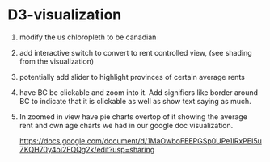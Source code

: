 # D3-visualization


1. modify the us chloropleth to be canadian
2. add interactive switch to convert to rent controlled view, (see shading from the visualization)
3. potentially add slider to highlight provinces of certain average rents
4. have BC be clickable and zoom into it. Add signifiers like border around BC to indicate that it is clickable as well as show text saying as much.
5. In zoomed in view have pie charts overtop of it showing the average rent and own age charts we had in our google doc visualization.


   https://docs.google.com/document/d/1MaOwboFEEPGSp0UPe1lRxPEI5uZKQH70y4oi2FQQg2k/edit?usp=sharing
   
